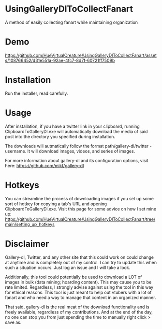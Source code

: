 # UsingGalleryDlToCollectFanart
 A method of easily collecting fanart while maintaining organization

# Demo
https://github.com/HueVirtualCreature/UsingGalleryDlToCollectFanart/assets/108766452/d31e551a-92ae-4fc7-8d7f-60721ff7509b

# Installation
Run the installer, read carefully.

# Usage
After installation, if you have a twitter link in your clipboard, running ClipboardToGalleryDl.exe will automatically download the media of said post into the directory you specified during installation.

The downloads will autmatically follow the format path/gallery-dl/twitter - username.
It will download images, videos, and series of images.

For more information about gallery-dl and its configuration options, visit here: https://github.com/mikf/gallery-dl

# Hotkeys
You can streamline the process of downloading images if you set up some sort of hotkey for copying a tab's URL and opening ClipboardToGalleryDl.exe.
Visit this page for some advice on how I set mine up: https://github.com/HueVirtualCreature/UsingGalleryDlToCollectFanart/tree/main/setting_up_hotkeys

# Disclaimer
Gallery-dl, Twitter, and any other site that this could work on could change at anytime and is completely out of my control. I can try to update this when such a situation occurs. Just log an issue and I will take a look.

Additionally, this tool could potentially be used to download a LOT of images in bulk (data mining; hoarding content). This may cause you to be rate limited. Regardless, I strongly advise against using the tool in this way for ethical reasons. This tool is just meant to help out vtubers with a lot of fanart and who need a way to manage that content in an organized manner.

That said, gallery-dl is the real meat of the download functionality and is freely available, regardless of my contributions. And at the end of the day, no one can stop you from just spending the time to manually right click > save as. 
